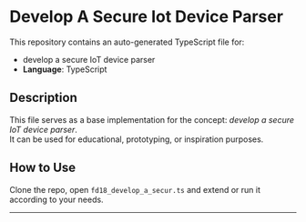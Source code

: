 # Develop A Secure Iot Device Parser

This repository contains an auto-generated TypeScript file for:

- develop a secure IoT device parser
- **Language**: TypeScript

## Description

This file serves as a base implementation for the concept: *develop a secure IoT device parser*.  
It can be used for educational, prototyping, or inspiration purposes.

## How to Use

Clone the repo, open `fd18_develop_a_secur.ts` and extend or run it according to your needs.

---


